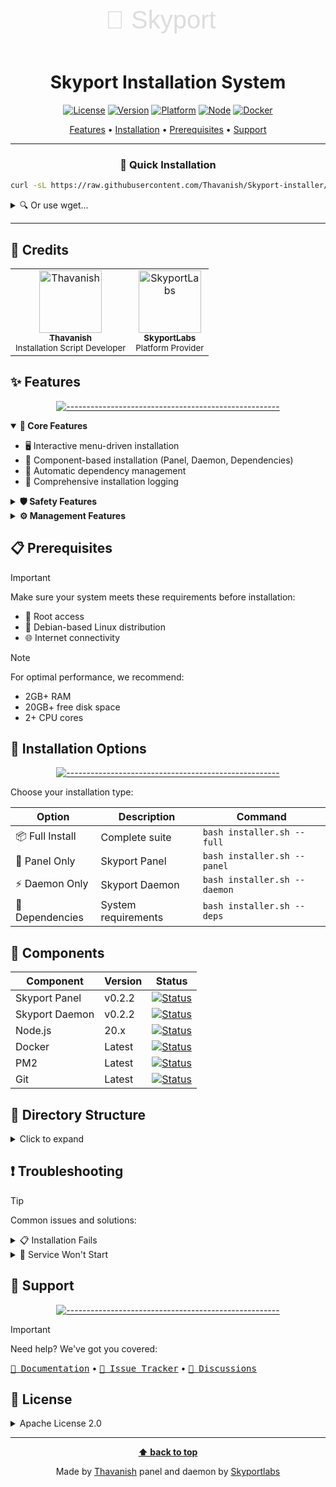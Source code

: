 <div align="center">

<img src="data:image/svg+xml;base64,PHN2ZyB4bWxucz0iaHR0cDovL3d3dy53My5vcmcvMjAwMC9zdmciIHZpZXdCb3g9IjAgMCAyNDAgODAiPjxzdHlsZT4uYXtmb250LXNpemU6NDBweDtmb250LWZhbWlseTpBcmlhbCxzYW5zLXNlcmlmO2ZpbGw6IzMzMzt9QGtleWZyYW1lcyBmYWRle2Zyb217b3BhY2l0eTowfXRve29wYWNpdHk6MX19LnR7YW5pbWF0aW9uOmZhZGUgMnMgaW5maW5pdGUgYWx0ZXJuYXRlfTwvc3R5bGU+PHRleHQgeD0iMjAiIHk9IjUwIiBjbGFzcz0iYSB0Ij7wn5qAIFNreXBvcnQ8L3RleHQ+PC9zdmc+" width="240" height="80" alt="Skyport Logo">

# Skyport Installation System

[![License](https://img.shields.io/badge/license-Apache%202.0-blue.svg?style=for-the-badge&logo=apache)](LICENSE)
[![Version](https://img.shields.io/badge/version-1.0.0-brightgreen.svg?style=for-the-badge&logo=github)](https://github.com/Thavanish/Skyport-installer)
[![Platform](https://img.shields.io/badge/platform-debian-orange.svg?style=for-the-badge&logo=debian)]()
[![Node](https://img.shields.io/badge/node-v20.x-green.svg?style=for-the-badge&logo=node.js)]()
[![Docker](https://img.shields.io/badge/docker-required-blue.svg?style=for-the-badge&logo=docker)]()

<p align="center">
  <a href="#features">Features</a> •
  <a href="#installation">Installation</a> •
  <a href="#prerequisites">Prerequisites</a> •
  <a href="#support">Support</a>
</p>

</div>

---

<div align="center">

### 🚀 Quick Installation

</div>

```bash
curl -sL https://raw.githubusercontent.com/Thavanish/Skyport-installer/main/installer.sh | bash
```

<details>
<summary>🔍 Or use wget...</summary>

```bash
wget https://raw.githubusercontent.com/Thavanish/Skyport-installer/refs/heads/main/installer.sh && bash installer.sh
```

</details>

---

## 👥 Credits

<table>
  <tr>
    <td align="center">
      <a href="https://github.com/Thavanish">
        <img src="/api/placeholder/100/100" width="100px;" alt="Thavanish"/>
        <br />
        <sub><b>Thavanish</b></sub>
      </a>
      <br />
      <sub>Installation Script Developer</sub>
    </td>
    <td align="center">
      <a href="https://skyportlabs.com">
        <img src="/api/placeholder/100/100" width="100px;" alt="SkyportLabs"/>
        <br />
        <sub><b>SkyportLabs</b></sub>
      </a>
      <br />
      <sub>Platform Provider</sub>
    </td>
  </tr>
</table>

## ✨ Features

<div align="center">

[![-----------------------------------------------------](https://raw.githubusercontent.com/andreasbm/readme/master/assets/lines/colored.png)](#features)

</div>

<details open>
<summary><b>🎯 Core Features</b></summary>

- 🖥️ Interactive menu-driven installation
- 🧩 Component-based installation (Panel, Daemon, Dependencies)
- 🔧 Automatic dependency management
- 📝 Comprehensive installation logging

</details>

<details>
<summary><b>🛡️ Safety Features</b></summary>

- ✅ Pre-installation system checks
- ⚠️ Conflict detection
- 🔒 Secure default configurations
- 🧹 Automatic cleanup on failure

</details>

<details>
<summary><b>⚙️ Management Features</b></summary>

- 📊 Service monitoring via PM2
- 🔄 Automatic updates
- 🗑️ Clean uninstallation
- 📈 Performance tracking

</details>

## 📋 Prerequisites

> [!IMPORTANT]
> Make sure your system meets these requirements before installation:

- 🔑 Root access
- 🐧 Debian-based Linux distribution
- 🌐 Internet connectivity

> [!NOTE]
> For optimal performance, we recommend:
> - 2GB+ RAM
> - 20GB+ free disk space
> - 2+ CPU cores

## 🚀 Installation Options

<div align="center">

[![-----------------------------------------------------](https://raw.githubusercontent.com/andreasbm/readme/master/assets/lines/colored.png)](#installation)

</div>

Choose your installation type:

| Option | Description | Command |
|--------|-------------|---------|
| 📦 Full Install | Complete suite | `bash installer.sh --full` |
| 🎯 Panel Only | Skyport Panel | `bash installer.sh --panel` |
| ⚡ Daemon Only | Skyport Daemon | `bash installer.sh --daemon` |
| 🔧 Dependencies | System requirements | `bash installer.sh --deps` |

## 🔧 Components

<div align="center">

Component | Version | Status
----------|---------|--------
Skyport Panel | v0.2.2 | [![Status](https://img.shields.io/badge/status-stable-green.svg?style=flat-square)]()
Skyport Daemon | v0.2.2 | [![Status](https://img.shields.io/badge/status-stable-green.svg?style=flat-square)]()
Node.js | 20.x | [![Status](https://img.shields.io/badge/status-required-blue.svg?style=flat-square)]()
Docker | Latest | [![Status](https://img.shields.io/badge/status-required-blue.svg?style=flat-square)]()
PM2 | Latest | [![Status](https://img.shields.io/badge/status-required-blue.svg?style=flat-square)]()
Git | Latest | [![Status](https://img.shields.io/badge/status-required-blue.svg?style=flat-square)]()

</div>

## 📁 Directory Structure

<details>
<summary>Click to expand</summary>

```bash
/etc/
├── skyport/              # Panel installation
│   ├── config/           # Configuration files
│   ├── logs/            # Panel logs
│   └── data/            # Application data
│
└── skyportd/            # Daemon installation
    ├── config/          # Daemon configuration
    ├── logs/           # Daemon logs
    └── services/       # Service definitions
```

</details>

## ❗ Troubleshooting

> [!TIP]
> Common issues and solutions:

<details>
<summary>📋 Installation Fails</summary>

1. Check logs: `cat /var/log/skyport-install.log`
2. Verify permissions
3. Check internet connection
4. Ensure sufficient disk space

</details>

<details>
<summary>🔧 Service Won't Start</summary>

1. Check PM2 status: `pm2 status`
2. Verify port availability
3. Check service logs
4. Validate configuration

</details>

## 💬 Support

<div align="center">

[![-----------------------------------------------------](https://raw.githubusercontent.com/andreasbm/readme/master/assets/lines/colored.png)](#support)

</div>

> [!IMPORTANT]
> Need help? We've got you covered:

<kbd>[📖 Documentation](https://docs.skyportlabs.com)</kbd> • <kbd>[🐛 Issue Tracker](https://github.com/Thavanish/Skyport-installer/issues)</kbd> • <kbd>[💬 Discussions](https://github.com/Thavanish/Skyport-installer/discussions)</kbd>

## 📄 License

<details>
<summary>Apache License 2.0</summary>

```
Copyright 2024 Thavanish

Licensed under the Apache License, Version 2.0 (the "License");
you may not use this file except in compliance with the License.
You may obtain a copy of the License at

    http://www.apache.org/licenses/LICENSE-2.0

Unless required by applicable law or agreed to in writing, software
distributed under the License is distributed on an "AS IS" BASIS,
WITHOUT WARRANTIES OR CONDITIONS OF ANY KIND, either express or implied.
See the License for the specific language governing permissions and
limitations under the License.
```

</details>

---

<div align="center">

**[⬆ back to top](#skyport-installation-system)**

Made by [Thavanish](https://github.com/Thavanish)
panel and daemon by [Skyportlabs](http://skyport.dev/)
</div>
